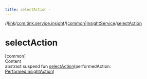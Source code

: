 ```yaml
---
title: selectAction -
---
```

//[link](../../index.md)/[com.tink.service.insight](../index.md)/[[common]InsightService](index.md)/[selectAction](select-action.md)



# selectAction  
[common]  
Content  
abstract suspend fun [selectAction](select-action.md)(performedAction: [PerformedInsightAction](../../com.tink.model.insights/[common]-performed-insight-action/index.md))  



